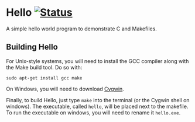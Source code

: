 # Hello [![Status](https://travis-ci.com/Hyperdraw/hello.svg?branch=master)](https://travis-ci.com/Hyperdraw/hello)
A simple hello world program to demonstrate C and Makefiles.

## Building Hello

For Unix-style systems, you will need to install the GCC compiler along with the Make build tool. Do so with:

`sudo apt-get install gcc make`

On Windows, you will need to download [Cygwin](http://cygwin.com).

Finally, to build Hello, just type `make` into the terminal (or the Cygwin shell on windows). The executable, called `hello`, will be placed next to the makefile.
To run the executable on windows, you will need to rename it `hello.exe`.
